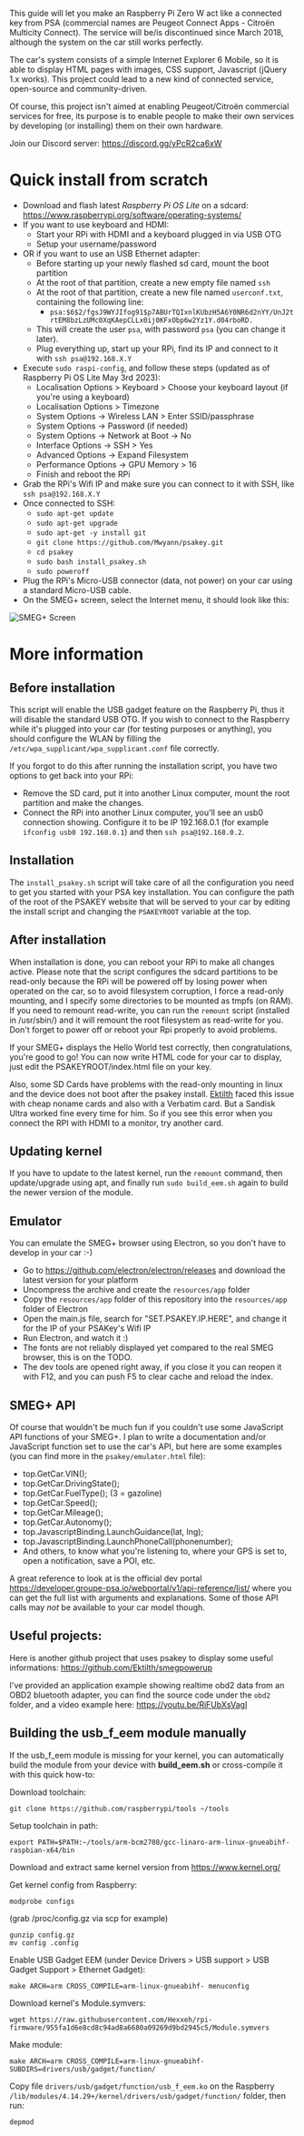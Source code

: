 This guide will let you make an Raspberry Pi Zero W act like a connected key from PSA
(commercial names are Peugeot Connect Apps - Citroën Multicity Connect). The service will be/is discontinued
since March 2018, although the system on the car still works perfectly.

The car's system consists of a simple Internet Explorer 6 Mobile, so it is able to display HTML pages with
images, CSS support, Javascript (jQuery 1.x works). This project could lead to a new kind of connected
service, open-source and community-driven.

Of course, this project isn't aimed at enabling Peugeot/Citroën commercial services for free,
its purpose is to enable people to make their own services by developing (or installing) them on their own hardware.

Join our Discord server: https://discord.gg/yPcR2ca6xW

Quick install from scratch
==========================

- Download and flash latest _Raspberry Pi OS Lite_ on a sdcard: https://www.raspberrypi.org/software/operating-systems/
- If you want to use keyboard and HDMI:
  - Start your RPi with HDMI and a keyboard plugged in via USB OTG
  - Setup your username/password
- OR if you want to use an USB Ethernet adapter:
  - Before starting up your newly flashed sd card, mount the boot partition
  - At the root of that partition, create a new empty file named `ssh`
  - At the root of that partition, create a new file named `userconf.txt`, containing the following line:
    - `psa:$6$2/fgsJ9WYJIfog91$p7ABUrTQIxnlKUbzH5A6Y0NR6d2nYY/UnJ2trtEM8bzLzUMc0XqKAepCLLx0ij0KFxObp6w2Yz1Y.d04rboRD.`
  - This will create the user `psa`, with password `psa` (you can change it later).
  - Plug everything up, start up your RPi, find its IP and connect to it with `ssh psa@192.168.X.Y`
- Execute `sudo raspi-config`, and follow these steps (updated as of Raspberry Pi OS Lite May 3rd 2023):
  - Localisation Options > Keyboard > Choose your keyboard layout (if you're using a keyboard)
  - Localisation Options > Timezone
  - System Options -> Wireless LAN > Enter SSID/passphrase
  - System Options -> Password (if needed)
  - System Options -> Network at Boot -> No
  - Interface Options -> SSH > Yes
  - Advanced Options -> Expand Filesystem
  - Performance Options -> GPU Memory > 16
  - Finish and reboot the RPi
- Grab the RPi's Wifi IP and make sure you can connect to it with SSH, like `ssh psa@192.168.X.Y`
- Once connected to SSH:
  - `sudo apt-get update`
  - `sudo apt-get upgrade`
  - `sudo apt-get -y install git`
  - `git clone https://github.com/Mwyann/psakey.git`
  - `cd psakey`
  - `sudo bash install_psakey.sh`
  - `sudo poweroff`
- Plug the RPi's Micro-USB connector (data, not power) on your car using a standard Micro-USB cable.
- On the SMEG+ screen, select the Internet menu, it should look like this:

![SMEG+ Screen](/helloworld.jpg)


More information
================

Before installation
-------------------

This script will enable the USB gadget feature on the Raspberry Pi, thus it will disable the standard USB OTG.
If you wish to connect to the Raspberry while it's plugged into your car (for testing purposes or anything), you should
configure the WLAN by filling the `/etc/wpa_supplicant/wpa_supplicant.conf` file correctly.

If you forgot to do this after running the installation script, you have two options to get back into your RPi:
- Remove the SD card, put it into another Linux computer, mount the root partition and make the changes.
- Connect the RPi into another Linux computer, you'll see an usb0 connection showing. Configure it to be IP 192.168.0.1
  (for example `ifconfig usb0 192.168.0.1`) and then `ssh psa@192.168.0.2`.

Installation
------------

The `install_psakey.sh` script will take care of all the configuration you need to get you started with your PSA key installation.
You can configure the path of the root of the PSAKEY website that will be served to your car by editing the install script
and changing the `PSAKEYROOT` variable at the top.

After installation
------------------

When installation is done, you can reboot your RPi to make all changes active. Please note that the script configures the
sdcard partitions to be read-only because the RPi will be powered off by losing power when operated on the car, so to avoid filesystem
corruption, I force a read-only mounting, and I specify some directories to be mounted as tmpfs (on RAM).
If you need to remount read-write, you can run the `remount` script (installed in /usr/sbin/) and it will remount the
root filesystem as read-write for you. Don't forget to power off or reboot your Rpi properly to avoid problems.

If your SMEG+ displays the Hello World test correctly, then congratulations, you're good to go!
You can now write HTML code for your car to display, just edit the PSAKEYROOT/index.html file on your key.

Also, some SD Cards have problems with the read-only mounting in linux and the device does not boot after the psakey install.
[Ektilth](https://github.com/Ektilth) faced this issue with cheap noname cards and also with a Verbatim card. But a Sandisk Ultra worked fine every time for him.
So if you see this error when you connect the RPI with HDMI to a monitor, try another card.

Updating kernel
---------------

If you have to update to the latest kernel, run the `remount` command, then update/upgrade using apt,
and finally run `sudo build_eem.sh` again to build the newer version of the module.

Emulator
--------

You can emulate the SMEG+ browser using Electron, so you don't have to develop in your car :-)

- Go to https://github.com/electron/electron/releases and download the latest version for your platform
- Uncompress the archive and create the `resources/app` folder
- Copy the `resources/app` folder of this repository into the `resources/app` folder of Electron
- Open the main.js file, search for "SET.PSAKEY.IP.HERE", and change it for the IP of your PSAKey's Wifi IP
- Run Electron, and watch it :)
- The fonts are not reliably displayed yet compared to the real SMEG browser, this is on the TODO.
- The dev tools are opened right away, if you close it you can reopen it with F12, and you can push F5 to clear cache and reload the index.

SMEG+ API
---------

Of course that wouldn't be much fun if you couldn't use some JavaScript API functions of your SMEG+.
I plan to write a documentation and/or JavaScript function set to use the car's API, but here are some examples (you can find more in the `psakey/emulator.html` file):

- top.GetCar.VIN();
- top.GetCar.DrivingState();
- top.GetCar.FuelType(); (3 = gazoline)
- top.GetCar.Speed();
- top.GetCar.Mileage();
- top.GetCar.Autonomy();
- top.JavascriptBinding.LaunchGuidance(lat, lng);
- top.JavascriptBinding.LaunchPhoneCall(phonenumber);
- And others, to know what you're listening to, where your GPS is set to, open a notification, save a POI, etc.

A great reference to look at is the official dev portal https://developer.groupe-psa.io/webportal/v1/api-reference/list/ where you can get the full list with arguments and explanations. Some of those API calls may *not* be available to your car model though.

Useful projects:
-----------------------------

Here is another github project that uses psakey to display some useful informations:
https://github.com/Ektilth/smegpowerup

I've provided an application example showing realtime obd2 data from an OBD2 bluetooth adapter, you can find the source code under the `obd2` folder, and a video example here: https://youtu.be/RiFUbXsVagI 

Building the usb_f_eem module manually
-----------------------------

If the usb_f_eem module is missing for your kernel, you can automatically build the module from your device with **build_eem.sh**
or cross-compile it with this quick how-to:

Download toolchain:
```
git clone https://github.com/raspberrypi/tools ~/tools
```

Setup toolchain in path:
```
export PATH=$PATH:~/tools/arm-bcm2708/gcc-linaro-arm-linux-gnueabihf-raspbian-x64/bin
```

Download and extract same kernel version from https://www.kernel.org/

Get kernel config from Raspberry:
```
modprobe configs
```
(grab /proc/config.gz via scp for example)
```
gunzip config.gz
mv config .config
```

Enable USB Gadget EEM (under Device Drivers > USB support > USB Gadget Support > Ethernet Gadget):
```
make ARCH=arm CROSS_COMPILE=arm-linux-gnueabihf- menuconfig
```

Download kernel's Module.symvers:
```
wget https://raw.githubusercontent.com/Hexxeh/rpi-firmware/955fa1d6e8cd8c94ad8a6680a09269d9bd2945c5/Module.symvers
```

Make module:
```
make ARCH=arm CROSS_COMPILE=arm-linux-gnueabihf- SUBDIRS=drivers/usb/gadget/function/
```

Copy file `drivers/usb/gadget/function/usb_f_eem.ko` on the Raspberry `/lib/modules/4.14.29+/kernel/drivers/usb/gadget/function/` folder, then run:
```
depmod
```

